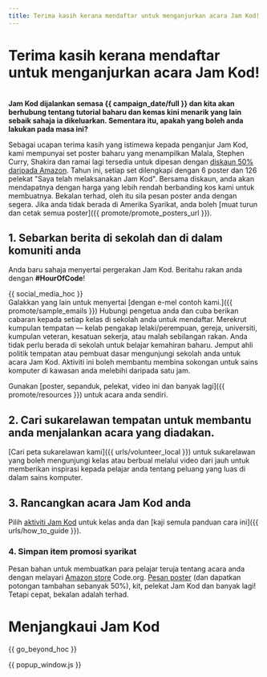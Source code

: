 ```yaml
---
title: Terima kasih kerana mendaftar untuk menganjurkan acara Jam Kod!
---
```


# Terima kasih kerana mendaftar untuk menganjurkan acara Jam Kod!

<br /> **Jam Kod dijalankan semasa {{ campaign_date/full }} dan kita akan berhubung tentang tutorial baharu dan kemas kini menarik yang lain sebaik sahaja ia dikeluarkan. Sementara itu, apakah yang boleh anda lakukan pada masa ini?**

Sebagai ucapan terima kasih yang istimewa kepada penganjur Jam Kod, kami mempunyai set poster baharu yang menampilkan Malala, Stephen Curry, Shakira dan ramai lagi tersedia untuk dipesan dengan [diskaun 50% daripada Amazon](https://www.amazon.com/promocode/A3QAYNZUZTSSNQ). Tahun ini, setiap set dilengkapi dengan 6 poster dan 126 pelekat "Saya telah melaksanakan Jam Kod". Bersama diskaun, anda akan mendapatnya dengan harga yang lebih rendah berbanding kos kami untuk membuatnya. Bekalan terhad, oleh itu sila pesan poster anda dengan segera. Jika anda tidak berada di Amerika Syarikat, anda boleh [muat turun dan cetak semua poster]({{ promote/promote_posters_url }}).

## 1. Sebarkan berita di sekolah dan di dalam komuniti anda

Anda baru sahaja menyertai pergerakan Jam Kod. Beritahu rakan anda dengan **#HourOfCode**!

{{ social_media_hoc }} <br /> Galakkan yang lain untuk menyertai [dengan e-mel contoh kami.]({{ promote/sample_emails }}) Hubungi pengetua anda dan cuba berikan cabaran kepada setiap kelas di sekolah anda untuk mendaftar. Merekrut kumpulan tempatan — kelab pengakap lelaki/perempuan, gereja, universiti, kumpulan veteran, kesatuan sekerja, atau malah sebilangan rakan. Anda tidak perlu berada di sekolah untuk belajar kemahiran baharu. Jemput ahli politik tempatan atau pembuat dasar mengunjungi sekolah anda untuk acara Jam Kod. Aktiviti ini boleh membantu membina sokongan untuk sains komputer di kawasan anda melebihi daripada satu jam.

Gunakan [poster, sepanduk, pelekat, video ini dan banyak lagi]({{ promote/resources }}) untuk acara anda sendiri.

## 2. Cari sukarelawan tempatan untuk membantu anda menjalankan acara yang diadakan.

[Cari peta sukarelawan kami]({{ urls/volunteer_local }}) untuk sukarelawan yang boleh mengunjungi kelas atau berbual melalui video dari jauh untuk memberikan inspirasi kepada pelajar anda tentang peluang yang luas di dalam sains komputer.

## 3. Rancangkan acara Jam Kod anda

Pilih [aktiviti Jam Kod](https://hourofcode.com/learn) untuk kelas anda dan [kaji semula panduan cara ini]({{ urls/how_to_guide }}).

### 4. Simpan item promosi syarikat

Pesan bahan untuk membuatkan para pelajar teruja tentang acara anda dengan melayari [Amazon store](https://www.amazon.com/stores/page/8557B2A6-EBF2-4C9F-95C5-C3256FBA0220) Code.org. [Pesan poster](https://www.amazon.com/promocode/A3QAYNZUZTSSNQ) (dan dapatkan potongan tambahan sebanyak 50%), kit, pelekat Jam Kod dan banyak lagi! Tetapi cepat, bekalan adalah terhad.

# Menjangkaui Jam Kod

{{ go_beyond_hoc }}

{{ popup_window.js }}